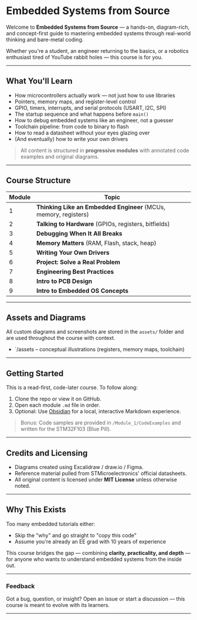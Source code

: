 # Embedded Systems from Source

Welcome to **Embedded Systems from Source** — a hands-on, diagram-rich, and concept-first guide to mastering embedded systems through real-world thinking and bare-metal coding.

Whether you're a student, an engineer returning to the basics, or a robotics enthusiast tired of YouTube rabbit holes — this course is for you.

---

## What You'll Learn

- How microcontrollers actually work — not just how to use libraries
- Pointers, memory maps, and register-level control
- GPIO, timers, interrupts, and serial protocols (USART, I2C, SPI)
- The startup sequence and what happens before `main()`
- How to debug embedded systems like an engineer, not a guesser
- Toolchain pipeline: from code to binary to flash
- How to read a datasheet without your eyes glazing over
- (And eventually) how to write your own drivers

> All content is structured in **progressive modules** with annotated code examples and original diagrams.

---

## Course Structure

| Module | Topic |
|--------|-------|
| 1 | **Thinking Like an Embedded Engineer** (MCUs, memory, registers) |
| 2 | **Talking to Hardware** (GPIOs, registers, bitfields) |
| 3 | **Debugging When It All Breaks** |
| 4 | **Memory Matters** (RAM, Flash, stack, heap) |
| 5 | **Writing Your Own Drivers** |
| 6 | **Project: Solve a Real Problem** |
| 7 | **Engineering Best Practices** |
| 8 | **Intro to PCB Design** |
| 9 | **Intro to Embedded OS Concepts** |

---

## Assets and Diagrams

All custom diagrams and screenshots are stored in the `assets/` folder and are used throughout the course with context.

- `/assets – conceptual illustrations (registers, memory maps, toolchain)

---

## Getting Started

This is a read-first, code-later course. To follow along:
1. Clone the repo or view it on GitHub.
2. Open each module `.md` file in order.
3. Optional: Use [Obsidian](https://obsidian.md/) for a local, interactive Markdown experience.

> Bonus: Code samples are provided in `/Module_1/CodeExamples` and written for the STM32F103 (Blue Pill).

---

## Credits and Licensing

- Diagrams created using Excalidraw / draw.io / Figma.
- Reference material pulled from STMicroelectronics' official datasheets.
- All original content is licensed under **MIT License** unless otherwise noted.

---

## Why This Exists

Too many embedded tutorials either:
- Skip the "why" and go straight to "copy this code"
- Assume you're already an EE grad with 10 years of experience

This course bridges the gap — combining **clarity, practicality, and depth** — for anyone who wants to understand embedded systems from the inside out.

---

### Feedback

Got a bug, question, or insight? Open an issue or start a discussion — this course is meant to evolve with its learners.

---
